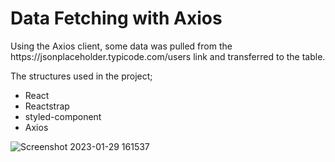 <h1> Data Fetching with Axios </h1>
<p> Using the Axios client, some data was pulled from the https://jsonplaceholder.typicode.com/users link and transferred to the table. </p>
The structures used in the project;
<ul>
<li> React </li>
<li> Reactstrap </li>
<li> styled-component </li> 
<li> Axios </li>

</ul>


![Screenshot 2023-01-29 161537](https://user-images.githubusercontent.com/95571155/215328705-ba1e4413-5547-45ea-ac1a-4585e3cd5a43.png)
